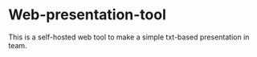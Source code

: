 # Web-presentation-tool
This is a self-hosted web tool to make a simple txt-based presentation in team.
